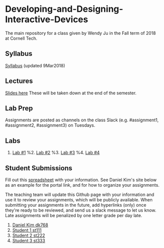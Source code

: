 # Developing-and-Designing-Interactive-Devices
The main repository for a class given by Wendy Ju in the Fall term of 2018 at Cornell Tech.

## Syllabus
[Syllabus](https://www.dropbox.com/s/20galuamifg2iky/DIDD_Syllabus.pdf?dl=0) (updated 9Mar2018)

## Lectures
[Slides here]()
These will be taken down at the end of the semester.

## Lab Prep 
Assignments are posted as channels on the class Slack (e.g. #assignment1, #assignment2, #assignment3) on Tuesdays.

## Labs

1. [Lab #1](https://github.com/FAR-Lab/Developing-and-Designing-Interactive-Devices/wiki/Lab-%231)
%2. [Lab #2](https://github.com/FAR-Lab/Developing-and-Designing-Interactive-Devices/wiki/Lab-%232)
%3. [Lab #3](https://github.com/FAR-Lab/Developing-and-Designing-Interactive-Devices/wiki/Lab3-Laser-Cutting-and-3d-Printing)
%4. [Lab #4](https://github.com/FAR-Lab/Developing-and-Designing-Interactive-Devices/wiki/Lab-%234)

## Student Submissions
Fill out this [spreadsheet](https://docs.google.com/spreadsheets/d/1jj1k6TqVeYlY_HoPcCLTnNt2-maIJkDGyz53OstApOA/edit#gid=0) with your information. See Daniel Kim's site below as an example for the portal link, and for how to organize your assignments. 

The teaching team will update this Github page with your information and use it to review your assignments, which will be publicly available. When submitting your assignments in the future, add hyperlinks (only) once they're ready to be reviewed, and send us a slack message to let us know. Late assignments will be penalized by one letter grade per day late.

1.	[	Daniel	Kim	dk768	](	https://github.com/dkijc/interactive	)
1.	[	Student 	1	st111	](	https://github.com	)
1.	[	Student 	2	st222	](	https://github.com	)
1.	[	Student 	3	st333	](	https://github.com	)
